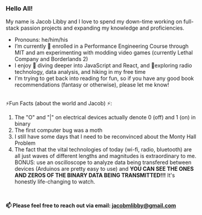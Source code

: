 ### Hello All!
  My name is Jacob Libby and I love to spend my down-time working on full-stack passion projects and expanding my knowledge and proficiencies.

 - Pronouns: he/him/his
 - I’m currently 🌱 enrolled in a Performance Engineering Course through MIT and am experimenting with modding video games (currently Lethal Company and Borderlands 2)
 - I enjoy 🤿 diving deeper into JavaScript and React, and 🚶exploring radio technology, data analysis, and hiking in my free time
 - I'm trying to get back into reading for fun, so if you have any good book recommendations (fantasy or otherwise), please let me know!
   
 <br>
 ⚡Fun Facts (about the world and Jacob) ⚡:
<ol>
  <li>The "O" and "|" on electrical devices actually denote 0 (off) and 1 (on) in binary</li>
  <li>The first computer bug was a moth</li>
  <li>I still have some days that I need to be reconvinced about the Monty Hall Problem</li>
  <li>The fact that the vital technologies of today (wi-fi, radio, bluetooth) are all just waves of different lengths and magnitudes is extraordinary to me. BONUS: use an oscilloscope to analyze data being transfered between devices (Arduinos are pretty easy to use) and <b>YOU CAN SEE THE ONES AND ZEROS OF THE BINARY DATA BEING TRANSMITTED!!!</b> It's honestly life-changing to watch. </li>
  </ol>
        
 <br>
 
 <b>📫 Please feel free to reach out via email: jacobmlibby@gmail.com </b>

<!--
**JacobLibby/JacobLibby** is a ✨ _special_ ✨ repository because its `README.md` (this file) appears on your GitHub profile.

Here are some ideas to get you started:

- 🔭 I’m currently working on my B.A. in Computer Science with a Minor in Mathematics and conducting research in sentiment analysis
- 👯 I’m looking to collaborate on ...
- 🤔 I’m looking for help with ...
- 💬 Ask me about ...
- 📫 How to reach me: ...
- 😄 Pronouns: he/him/his
- ⚡ Fun fact: ...
-->
